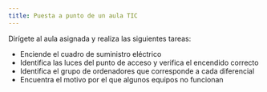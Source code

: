 ```yaml
---
title: Puesta a punto de un aula TIC
---
```


Dirígete al aula asignada y realiza las siguientes tareas:

* Enciende el cuadro de suministro eléctrico
* Identifica las luces del punto de acceso y verifica el encendido correcto
* Identifica el grupo de ordenadores que corresponde a cada diferencial
* Encuentra el motivo por el que algunos equipos no funcionan


